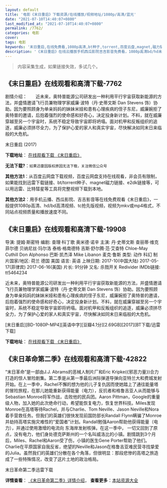 ```yaml
---
layout: default
title: '电影《末日重启》下载资源/在线播放/视频地址/1080p/高清/蓝光'
date: "2021-07-10T14:40:07+0800"
last_modified_at: "2021-07-10T14:40:07+0800"
permalink: /7762/
categories: 电影
cover:
tags: 电影
keywords: '末日重启,在线免费看,1080p高清,bt种子,torrent,百度云盘,magnet,磁力链,迅雷下载资源'
description: '《末日重启》在线云播放手机西瓜影院吉吉影音免费看，1080p高清bd/hd未删减完整版和tc抢先枪版，mkv/mp4格式，附带bt/torrent种子、magnet/磁力链、百度云盘、网盘资源迅雷下载链接'
---
```


>内容采集生成，如果链接失效，多试几个。


## 《末日重启》在线观看和高清下载-7762

剧情介绍：　　近未来，奥特普能源公司研发出一种利用平行宇宙获取新能源的方法，并盛情邀请飞行员兼物理学家威廉·波特（丹·史蒂文斯 Dan Stevens 饰）协助。因为要照顾身为单亲妈妈的妹妹米娅和患有心理疾病的侄子东尼，威廉婉拒了奥特普的邀请，后抱着强烈的使命感和好奇心，决定投身新计划。不料，就在威廉穿越至另一个宇宙时，系统不稳定导致宇宙即将坍塌。面对机甲和反叛组织的追逐，威廉必须拼尽全力，为了保护心爱的家人和真实宇宙，尽快解决如同末日来临般的大危机。


末日重启 (2017)

**下载地址**： [在线观看下载 《末日重启》](https://www.btbtdy.me/btdy/dy10685.html) 


**无法下载?**：`如果迅雷因版权原因无法下载，关注微信公众号 `

**其他方法1**：从百度云网盘下载视频，百度云网盘支持在线观看，非会员有限制，如果能找到迅雷下载链接、bt/torrent种子、magnet磁力链接、e2dk链接等，可以用迅雷、比特彗星等工具将完整视频下载到本地。

**其他方法2**：用手机云播、西瓜影院、吉吉影音等在线免费观看《末日重启》，一般提供1080p高清、hd/bd高清视频、tc抢先版视频，视频为mkv或mp4格式，不同站点视频质量和播放速度不同。


## 《末日重启》在线观看和高清下载-19908

导演: 提姆·斯密特 编剧: 查理·科丁歌 奥米德·诺辛 主演: 丹·史蒂文斯 查丽蒂·维克菲尔德 贝纳尼丝·玛尔洛 泰格·格南德特 吉斯·舒尔腾·范·艾查特 Chloe-May Cuthill Don Alphonso 巴斯·凯杰泽 Mike Libanon 麦克·鲁斯 类型: 动作 科幻 制片国家/地区: 荷兰 德国 美国 语言: 英语 上映日期: 2017-10(中国大陆) 2017-05-17(菲律宾) 2017-06-16(美国) 片长: 91分钟 又名: 杀戮开关 Redivider IMDb链接: tt5464234

近未来，奥特普能源公司研发出一种利用平行宇宙获取新能源的方法，并盛情邀请飞行员兼物理学家威廉·波特（丹·史蒂文斯 Dan Stevens 饰）协助。因为要照顾身为单亲妈妈的妹妹米娅和患有心理疾病的侄子东尼，威廉婉拒了奥特普的邀请，后抱着强烈的使命感和好奇心，决定投身新计划。不料，就在威廉穿越至另一个宇宙时，系统不稳定导致宇宙即将坍塌。面对机甲和反叛组织的追逐，威廉必须拼尽全力，为了保护心爱的家人和真实宇宙，尽快解决如同末日来临般的大危机。


[末日重启][BD-1080P-MP4][英语中字][豆瓣4.1分][2.69GB][2017][BT下载/迅雷下载]

**下载地址**： [在线观看下载 《末日重启》](https://www.btdx8.com/torrent/mrcq_2017.html) 


## 《末日革命第二季》在线观看和高清下载-42822

“末日革命”是一部由J.J. Abrams的恶械人制片厂和Eric Kripke(《邪恶力量》)合力打造的惊人冒险剧集。第二季是从第一季最后洲际弹道导弹向亚特兰大和费城发射开始。在上一季中，Rachel不懈的想为他的儿子复仇因而使她踏上了通往能量塔的冒险旅程，在那儿她能重新获得能量（电力），反抗者和格鲁吉亚人从而能够与Sebastian Monroe将军作战，击败他的民兵团。Aaron Pittman，Google的重量级人物，加入她的此次绝命行动，希望能恢复电力，恢复世界科技。Miles发现Monroe在高塔等待Rachel，并与Charlie、Tom Neville、Jason Neville和Nora着手营救任务。但我们的英雄们很快发现前国防部长Randall Flynn瞒骗了Monroe并劫持高塔实施灾难性的“爱国者&rdquo;计划。Randall勉强Aaron帮助他获得能量（电力），并通过使用激增的电流向 东海岸发射核弹。在这一季中， 一切又回到了原点，没有电力，他们身处德克萨斯州的一个名叫威洛比的小镇。剧情跳到3个月后，Miles、Rachel和Aaron受了伤，小镇的医生Gene Porter帮助了他们。Charlie在平原国家自我反省，绝望的Neville和Jason在格鲁吉亚难民营寻找挚爱的Julia。虽然我们的英雄们分散在各个角落，但很明显：那段悲惨的高塔之旅造成了一些特殊情况，改变了这片土地的政治格局。<br />


末日革命第二季迅雷下载

**详情查看**： [《末日革命第二季》详情介绍](/movie/42822/)， **查看更多**：[本站资源大全](/movie/t/all/)


